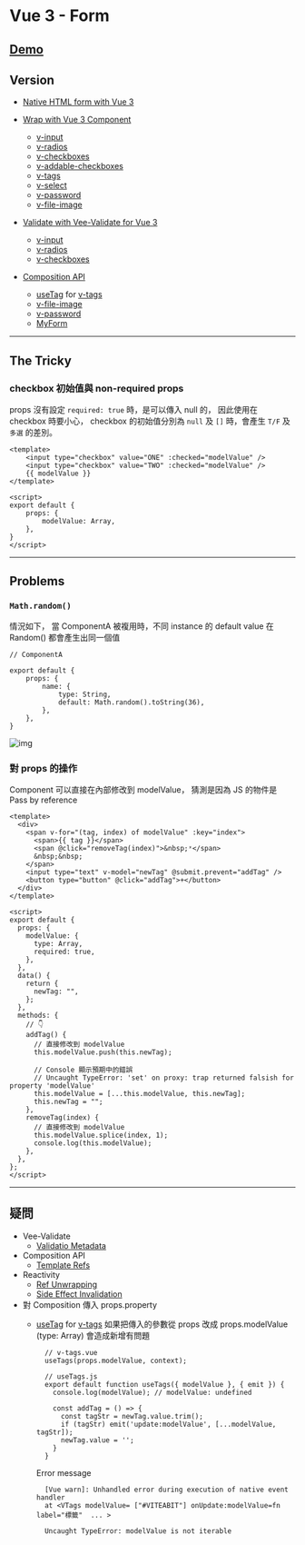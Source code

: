 # Vue 3 - Form

## [Demo](https://deepjavascript.github.io/vite-a-bit/vue3-form/louis/)

## Version

- [Native HTML form with Vue 3](https://github.com/DeepJavaScript/vite-a-bit/tree/20210115.louis.vue3-form.2/vue3-form)
- [Wrap with Vue 3 Component](https://github.com/DeepJavaScript/vite-a-bit/tree/20210219.louis.vue3-form.3/vue3-form)
  - [v-input](https://github.com/DeepJavaScript/vite-a-bit/tree/20210219.louis.vue3-form.3/vue3-form/src/components/v-input.vue)
  - [v-radios](https://github.com/DeepJavaScript/vite-a-bit/tree/20210219.louis.vue3-form.3/vue3-form/src/components/v-radios.vue)
  - [v-checkboxes](https://github.com/DeepJavaScript/vite-a-bit/tree/20210219.louis.vue3-form.3/vue3-form/src/components/v-checkboxes.vue)
  - [v-addable-checkboxes](https://github.com/DeepJavaScript/vite-a-bit/tree/20210219.louis.vue3-form.3/vue3-form/src/components/v-addable-checkboxes.vue)
  - [v-tags](https://github.com/DeepJavaScript/vite-a-bit/tree/20210219.louis.vue3-form.3/vue3-form/src/components/v-tags.vue)
  - [v-select](https://github.com/DeepJavaScript/vite-a-bit/tree/20210219.louis.vue3-form.3/vue3-form/src/components/v-select.vue)
  - [v-password](https://github.com/DeepJavaScript/vite-a-bit/tree/20210219.louis.vue3-form.3/vue3-form/src/components/v-password.vue)
  - [v-file-image](https://github.com/DeepJavaScript/vite-a-bit/tree/20210219.louis.vue3-form.3/vue3-form/src/components/v-file-image.vue)
- [Validate with Vee-Validate for Vue 3](https://github.com/DeepJavaScript/vite-a-bit/tree/20210312.louis.vue3-form.4/vue3-form)
  - [v-input](https://github.com/DeepJavaScript/vite-a-bit/tree/20210312.louis.vue3-form.4/vue3-form/src/components/v-input.vue)
  - [v-radios](https://github.com/DeepJavaScript/vite-a-bit/tree/20210312.louis.vue3-form.4/vue3-form/src/components/v-radios.vue)
  - [v-checkboxes](https://github.com/DeepJavaScript/vite-a-bit/tree/20210312.louis.vue3-form.4/vue3-form/src/components/v-checkboxes.vue)

- [Composition API](https://github.com/DeepJavaScript/vite-a-bit/tree/20210326.louis.vue3-form.5/vue3-form)
  - [useTag](https://github.com/DeepJavaScript/vite-a-bit/tree/20210326.louis.vue3-form.5/vue3-form/src/compositions/useTags.js) for [v-tags](https://github.com/DeepJavaScript/vite-a-bit/tree/20210326.louis.vue3-form.5/vue3-form/src/components/v-tags.vue)
  - [v-file-image](https://github.com/DeepJavaScript/vite-a-bit/tree/20210326.louis.vue3-form.5/vue3-form/src/components/v-file-image.vue)
  - [v-password](https://github.com/DeepJavaScript/vite-a-bit/tree/20210409.louis.vue3-form.6/vue3-form/src/components/v-password.vue)
  - [MyForm](https://github.com/DeepJavaScript/vite-a-bit/tree/20210409.louis.vue3-form.6/vue3-form/src/views/MyForm.vue)

---

## The Tricky

### checkbox 初始值與 non-required props

props 沒有設定 `required: true` 時，是可以傳入 null 的，
因此使用在 checkbox 時要小心，
checkbox 的初始值分別為 `null` 及 `[]` 時，會產生 `T/F` 及 `多選` 的差別。

```
<template>
	<input type="checkbox" value="ONE" :checked="modelValue" />
	<input type="checkbox" value="TWO" :checked="modelValue" />
	{{ modelValue }}
</template>

<script>
export default {
	props: {
		modelValue: Array,
	},
}
</script>
```

---

## Problems

### `Math.random()`

情況如下，
當 ComponentA 被複用時，不同 instance 的 default value 在 Random() 都會產生出同一個值

```javascript=
// ComponentA

export default {
	props: {
		name: {
			type: String,
			default: Math.random().toString(36),
		},
	},
}
```

![img](https://i.imgur.com/QTqTNBZ.png)

### 對 props 的操作

Component 可以直接在內部修改到 modelValue，
猜測是因為 JS 的物件是 Pass by reference

```
<template>
  <div>
    <span v-for="(tag, index) of modelValue" :key="index">
      <span>{{ tag }}</span>
      <span @click="removeTag(index)">&nbsp;ˣ</span>
      &nbsp;&nbsp;
    </span>
    <input type="text" v-model="newTag" @submit.prevent="addTag" />
    <button type="button" @click="addTag">+</button>
  </div>
</template>

<script>
export default {
  props: {
    modelValue: {
      type: Array,
      required: true,
    },
  },
  data() {
    return {
      newTag: "",
    };
  },
  methods: {
    // 👇
    addTag() {
      // 直接修改到 modelValue
      this.modelValue.push(this.newTag);
      
      // Console 顯示預期中的錯誤
      // Uncaught TypeError: 'set' on proxy: trap returned falsish for property 'modelValue'
      this.modelValue = [...this.modelValue, this.newTag];
      this.newTag = "";
    },
    removeTag(index) {
      // 直接修改到 modelValue
      this.modelValue.splice(index, 1);
      console.log(this.modelValue);
    },
  },
};
</script>

```

---

## 疑問

- Vee-Validate
  - [Validatio Metadata](https://vee-validate.logaretm.com/v4/guide/components/validation#validation-metadata)
- Composition API
  - [Template Refs](https://v3.vuejs.org/guide/composition-api-template-refs.html)
- Reactivity
  - [Ref Unwrapping](https://v3.vuejs.org/guide/reactivity-fundamentals.html#ref-unwrapping)
  - [Side Effect Invalidation](https://v3.vuejs.org/guide/reactivity-computed-watchers.html#side-effect-invalidation)
- 對 Composition 傳入 props.property
  - [useTag](https://github.com/DeepJavaScript/vite-a-bit/tree/20210409.louis.vue3-form.bug2/vue3-form/src/compositions/useTags.js) for [v-tags](https://github.com/DeepJavaScript/vite-a-bit/tree/20210409.louis.vue3-form.bug2/vue3-form/src/components/v-tags.vue)
    如果把傳入的參數從 props 改成 props.modelValue (type: Array)
    會造成新增有問題
    ```
      // v-tags.vue
      useTags(props.modelValue, context);
    ```
    ```
      // useTags.js
      export default function useTags({ modelValue }, { emit }) {
        console.log(modelValue); // modelValue: undefined

        const addTag = () => {
          const tagStr = newTag.value.trim();
          if (tagStr) emit('update:modelValue', [...modelValue, tagStr]);
          newTag.value = '';
        }
      }
    ```

    Error message
    ```
      [Vue warn]: Unhandled error during execution of native event handler 
      at <VTags modelValue= ["#VITEABIT"] onUpdate:modelValue=fn label="標籤"  ... > 

      Uncaught TypeError: modelValue is not iterable
    ```